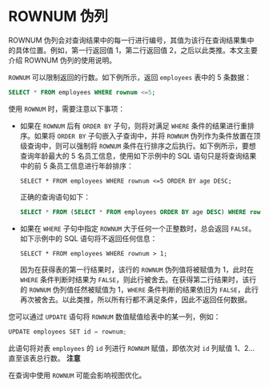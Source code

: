 ROWNUM 伪列 
==============================

ROWNUM 伪列会对查询结果中的每一行进行编号，其值为该行在查询结果集中的具体位置。例如，第一行返回值 1，第二行返回值 2，之后以此类推。本文主要介绍 ROWNUM 伪列的使用说明。

`ROWNUM` 可以限制返回的行数。如下例所示，返回 `employees` 表中的 5 条数据：

```sql
SELECT * FROM employees WHERE rownum <=5;
```



使用 `ROWNUM` 时，需要注意以下事项：

* 如果在 `ROWNUM` 后有 `ORDER BY` 子句，则将对满足 `WHERE` 条件的结果进行重排序。如果将 `ORDER BY` 子句嵌入子查询中，并将 `ROWNUM` 伪列作为条件放置在顶级查询中，则可以强制将 `ROWNUM` 条件在行排序之后执行。如下例所示，要想查询年龄最大的 5 名员工信息，使用如下示例中的 SQL 语句只是将查询结果中的前 5 条员工信息进行年龄排序：

  ```unknow
  SELECT * FROM employees WHERE rownum <=5 ORDER BY age DESC;
  ```

  

  正确的查询语句如下：

  ```sql
  SELECT * FROM (SELECT * FROM employees ORDER BY age DESC) WHERE rownum <= 5;
  ```

  

* 如果在 `WHERE` 子句中指定 `ROWNUM` 大于任何一个正整数时，总会返回 `FALSE`。如下示例中的 SQL 语句将不返回任何信息：

  ```unknow
  SELECT * FROM employees WHERE rownum > 1;
  ```

  

  因为在获得表的第一行结果时，该行的 `ROWNUM` 伪列值将被赋值为 1，此时在 `WHERE` 条件判断时结果为 `FALSE`，则此行被舍去。在获得第二行结果时，该行的 `ROWNUM` 伪列值任然被赋值为 1，`WHERE` 条件判断的结果依旧为 `FALSE`，此行再次被舍去。以此类推，所以所有行都不满足条件，因此不返回任何数据。
  




您可以通过 `UPDATE` 语句将 `ROWNUM` 数值赋值给表中的某一列，例如：

```javascript
UPDATE employees SET id = rownum;
```



此语句将对表 `employees` 的 `id` 列进行 `ROWNUM` 赋值，即依次对 `id` 列赋值 1、2... 直至该表总行数。
**注意**



在查询中使用 `ROWNUM` 可能会影响视图优化。
